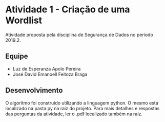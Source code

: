 # Atividade 1 - Criação de uma Wordlist
Atividade proposta pela disciplina de Segurança de Dados no período 2019.2.

## Equipe

* Luz de Esperanza Apolo Pereira
* José David Emanoell Feitoza Braga

## Desenvolvimento
O algoritmo foi construído utilizando a linguagem python. O mesmo está localizado na pasta py na raíz do projeto. Para mais detalhes e respostas das perguntas da atividade, ler o .pdf localizado também na raíz.
